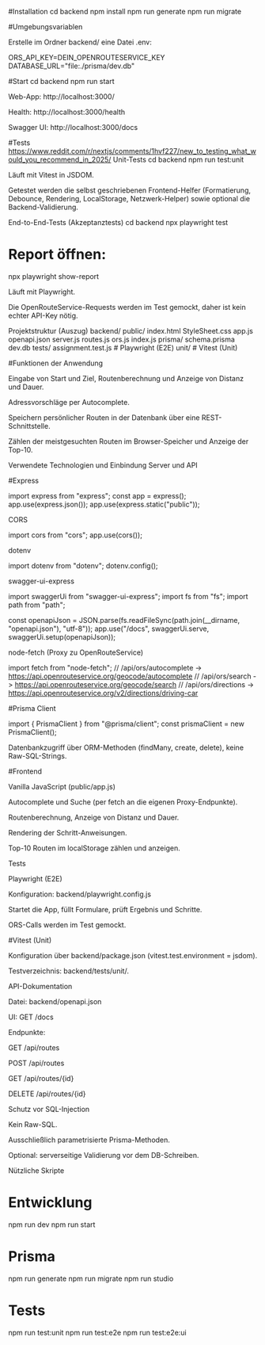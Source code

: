#Installation
cd backend
npm install
npm run generate
npm run migrate

#Umgebungsvariablen

Erstelle im Ordner backend/ eine Datei .env:

ORS_API_KEY=DEIN_OPENROUTESERVICE_KEY
DATABASE_URL="file:./prisma/dev.db"

#Start
cd backend
npm run start


Web-App: http://localhost:3000/

Health: http://localhost:3000/health

Swagger UI: http://localhost:3000/docs

#Tests
https://www.reddit.com/r/nextjs/comments/1hvf227/new_to_testing_what_would_you_recommend_in_2025/
Unit-Tests
cd backend
npm run test:unit


Läuft mit Vitest in JSDOM.

Getestet werden die selbst geschriebenen Frontend-Helfer (Formatierung, Debounce, Rendering, LocalStorage, Netzwerk-Helper) sowie optional die Backend-Validierung.

End-to-End-Tests (Akzeptanztests)
cd backend
npx playwright test
# Report öffnen:
npx playwright show-report


Läuft mit Playwright.

Die OpenRouteService-Requests werden im Test gemockt, daher ist kein echter API-Key nötig.

Projektstruktur (Auszug)
backend/
public/
index.html
StyleSheet.css
app.js
openapi.json
server.js
routes.js
ors.js
index.js
prisma/
schema.prisma
dev.db
tests/
assignment.test.js        # Playwright (E2E)
unit/                     # Vitest (Unit)

#Funktionen der Anwendung

Eingabe von Start und Ziel, Routenberechnung und Anzeige von Distanz und Dauer.

Adressvorschläge per Autocomplete.

Speichern persönlicher Routen in der Datenbank über eine REST-Schnittstelle.

Zählen der meistgesuchten Routen im Browser-Speicher und Anzeige der Top-10.

Verwendete Technologien und Einbindung
Server und API

#Express

import express from "express";
const app = express();
app.use(express.json());
app.use(express.static("public"));


CORS

import cors from "cors";
app.use(cors());


dotenv

import dotenv from "dotenv";
dotenv.config();


swagger-ui-express

import swaggerUi from "swagger-ui-express";
import fs from "fs";
import path from "path";

const openapiJson = JSON.parse(fs.readFileSync(path.join(__dirname, "openapi.json"), "utf-8"));
app.use("/docs", swaggerUi.serve, swaggerUi.setup(openapiJson));


node-fetch (Proxy zu OpenRouteService)

import fetch from "node-fetch";
// /api/ors/autocomplete  -> https://api.openrouteservice.org/geocode/autocomplete
// /api/ors/search        -> https://api.openrouteservice.org/geocode/search
// /api/ors/directions    -> https://api.openrouteservice.org/v2/directions/driving-car


#Prisma Client

import { PrismaClient } from "@prisma/client";
const prismaClient = new PrismaClient();


Datenbankzugriff über ORM-Methoden (findMany, create, delete), keine Raw-SQL-Strings.

#Frontend

Vanilla JavaScript (public/app.js)

Autocomplete und Suche (per fetch an die eigenen Proxy-Endpunkte).

Routenberechnung, Anzeige von Distanz und Dauer.

Rendering der Schritt-Anweisungen.

Top-10 Routen im localStorage zählen und anzeigen.

Tests

Playwright (E2E)

Konfiguration: backend/playwright.config.js

Startet die App, füllt Formulare, prüft Ergebnis und Schritte.

ORS-Calls werden im Test gemockt.

#Vitest (Unit)

Konfiguration über backend/package.json (vitest.test.environment = jsdom).

Testverzeichnis: backend/tests/unit/.

API-Dokumentation

Datei: backend/openapi.json

UI: GET /docs

Endpunkte:

GET /api/routes

POST /api/routes

GET /api/routes/{id}

DELETE /api/routes/{id}

Schutz vor SQL-Injection

Kein Raw-SQL.

Ausschließlich parametrisierte Prisma-Methoden.

Optional: serverseitige Validierung vor dem DB-Schreiben.

Nützliche Skripte
# Entwicklung
npm run dev
npm run start

# Prisma
npm run generate
npm run migrate
npm run studio

# Tests
npm run test:unit
npm run test:e2e
npm run test:e2e:ui